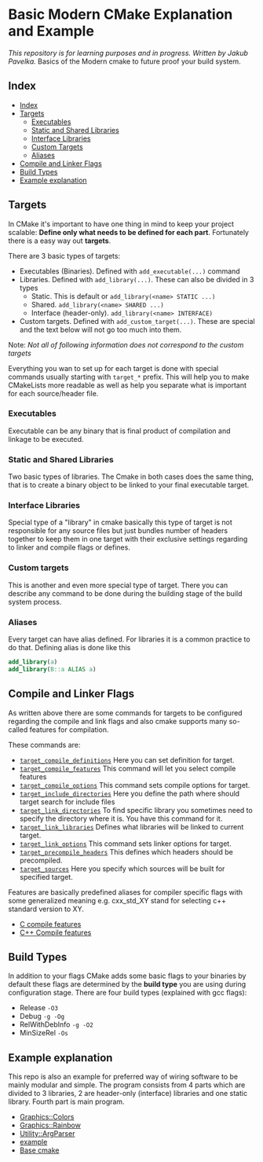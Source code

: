 # Basic Modern CMake Explanation and Example

*This repository is for learning purposes and in progress. Written by Jakub Pavelka.*
Basics of the Modern cmake to future proof your build system.

## Index

- [Index](#index)
- [Targets](#targets)
  - [Executables](#executables)
  - [Static and Shared Libraries](#static-and-shared-libraries)
  - [Interface Libraries](#interface-libraries)
  - [Custom Targets](#custom-targets)
  - [Aliases](#aliases)
- [Compile and Linker Flags](#compile-and-linker-flags)
- [Build Types](#build-types)
- [Example explanation](#example-explanation)

## Targets

In CMake it's important to have one thing in mind to keep your project scalable: **Define only what needs to be defined for each part**. Fortunately there is a easy way out **targets**.

There are 3 basic types of targets:

- Executables (Binaries). Defined with `add_executable(...)` command
- Libraries. Defined with `add_library(...)`. These can also be divided in 3 types
  - Static. This is  default or `add_library(<name> STATIC ...)`
  - Shared. `add_library(<name> SHARED ...)`
  - Interface (header-only). `add_library(<name> INTERFACE)`
- Custom targets. Defined with `add_custom_target(...)`. These are special and the text below will not go too much into them.

Note: *Not all of following information does not correspond to the custom targets*

Everything you wan to set up for each target is done with special commands usually starting with `target_*` prefix. This will help you to make CMakeLists more readable as well as help you separate what is important for each source/header file.

### Executables

Executable can be any binary that is final product of compilation and linkage to be executed.

### Static and Shared Libraries

Two basic types of libraries. The Cmake in both cases does the same thing, that is to create a binary object to be linked to your final executable target.

### Interface Libraries

Special type of a "library" in cmake basically this type of target is not responsible for any source files but just bundles number of headers together to keep them in one target with their exclusive settings regarding to linker and compile flags or defines.

### Custom targets

This is another and even more special type of target. There you can describe any command to be done during the building stage of the build system process.

### Aliases

Every target can have alias defined. For libraries it is a common practice to do that. Defining alias is done like this

```cmake
add_library(a)
add_library(B::a ALIAS a)
```

## Compile and Linker Flags

As written above there are some commands for targets to be configured regarding the compile and link flags and also cmake supports many so-called features for compilation.

These commands are:

- [`target_compile_definitions`](https://cmake.org/cmake/help/latest/command/target_compile_definitions.html) Here you can set definition for target.
- [`target_compile_features`](https://cmake.org/cmake/help/latest/command/target_compile_features.html) This command will let you select compile features
- [`target_compile_options`](https://cmake.org/cmake/help/latest/command/target_compile_options.html) This command sets compile options for target.
- [`target_include_directories`](https://cmake.org/cmake/help/latest/command/target_include_directories.html) Here you define the path where should target search for include files
- [`target_link_directories`](https://cmake.org/cmake/help/latest/command/target_link_directories.html) To find specific library you sometimes need to specify the directory where it is. You have this command for it.
- [`target_link_libraries`](https://cmake.org/cmake/help/latest/command/target_link_libraries.html) Defines what libraries will be linked to current target.
- [`target_link_options`](https://cmake.org/cmake/help/latest/command/target_link_options.html) This command sets linker options for target.
- [`target_precompile_headers`](https://cmake.org/cmake/help/latest/command/target_precompile_headers.html) This defines which headers should be precompiled.
- [`target_sources`](https://cmake.org/cmake/help/latest/command/target_sources.html) Here you specify which sources will be built for specified target.

Features are basically predefined aliases for compiler specific flags with some generalized meaning e.g. cxx_std_XY stand for selecting c++ standard version to XY.

- [C compile features](https://cmake.org/cmake/help/latest/prop_gbl/CMAKE_C_KNOWN_FEATURES.html)
- [C++ Compile features](https://cmake.org/cmake/help/latest/prop_gbl/CMAKE_CXX_KNOWN_FEATURES.html)

## Build Types

 In addition to your flags CMake adds some basic flags to your binaries by default these flags are determined by the **build type** you are using during configuration stage.
 There are four build types (explained with gcc flags):

- Release `-O3`
- Debug `-g -Og`
- RelWithDebInfo `-g -O2`
- MinSizeRel `-Os`

## Example explanation

This repo is also an example for preferred way of wiring software to be mainly modular and simple.
The program consists from 4 parts which are divided to 3 libraries, 2 are header-only (interface) libraries and one static library. Fourth part is main program.

- [Graphics::Colors](src/colours/CMakeLists.txt)
- [Graphics::Rainbow](src/graphic/CMakeLists.txt)
- [Utility::ArgParser](src/utility/CMakelists.txt)
- [example](src/CMakeLists.txt)
- [Base cmake](CMakeLists.txt)
